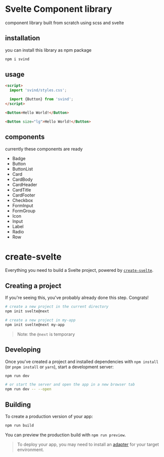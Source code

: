 # Svelte Component library
component library built from scratch using scss and svelte

## installation
you can install this library as npm package
```sh
npm i svind
```

## usage 

```html
<script>
  import 'svind/styles.css';

  import {Button} from 'svind';
</script>

<Button>Hello World!</Button>

<Button size="lg">Hello World!</Button>
```

## components
currently these components are ready

* Badge
* Button
* ButtonList
* Card
* CardBody
* CardHeader
* CardTitle
* CardFooter
* Checkbox
* FormInput
* FormGroup
* Icon
* Input
* Label
* Radio
* Row

# create-svelte

Everything you need to build a Svelte project, powered by [`create-svelte`](https://github.com/sveltejs/kit/tree/master/packages/create-svelte).

## Creating a project

If you're seeing this, you've probably already done this step. Congrats!

```bash
# create a new project in the current directory
npm init svelte@next

# create a new project in my-app
npm init svelte@next my-app
```

> Note: the `@next` is temporary

## Developing

Once you've created a project and installed dependencies with `npm install` (or `pnpm install` or `yarn`), start a development server:

```bash
npm run dev

# or start the server and open the app in a new browser tab
npm run dev -- --open
```

## Building

To create a production version of your app:

```bash
npm run build
```

You can preview the production build with `npm run preview`.

> To deploy your app, you may need to install an [adapter](https://kit.svelte.dev/docs/adapters) for your target environment.
